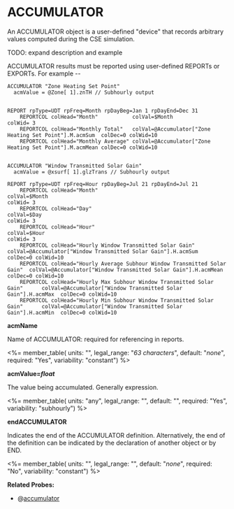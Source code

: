 # ACCUMULATOR

An ACCUMULATOR object is a user-defined "device" that records arbitrary values computed during the CSE simulation.

TODO: expand description and example

ACCUMULATOR results must be reported using user-defined REPORTs or EXPORTs.  For example --

    ACCUMULATOR "Zone Heating Set Point"
      acmValue = @Zone[ 1].znTH // Subhourly output


    REPORT rpType=UDT rpFreq=Month rpDayBeg=Jan 1 rpDayEnd=Dec 31
        REPORTCOL colHead="Month"           colVal=$Month                                                          colWid= 3
        REPORTCOL colHead="Monthly Total"   colVal=@Accumulator["Zone Heating Set Point"].M.acmSum  colDec=0 colWid=10
        REPORTCOL colHead="Monthly Average" colVal=@Accumulator["Zone Heating Set Point"].M.acmMean colDec=0 colWid=10
    

    ACCUMULATOR "Window Transmitted Solar Gain" 
      acmValue = @xsurf[ 1].glzTrans // Subhourly output

    REPORT rpType=UDT rpFreq=Hour rpDayBeg=Jul 21 rpDayEnd=Jul 21
        REPORTCOL colHead="Month"                                                 colVal=$Month                                                          colWid= 3
        REPORTCOL colHead="Day"                                                   colVal=$Day                                                            colWid= 3
        REPORTCOL colHead="Hour"                                                  colVal=$Hour                                                           colWid= 3
        REPORTCOL colHead="Hourly Window Transmitted Solar Gain"                  colVal=@Accumulator["Window Transmitted Solar Gain"].H.acmSum  colDec=0 colWid=10
        REPORTCOL colHead="Hourly Average Subhour Window Transmitted Solar Gain"  colVal=@Accumulator["Window Transmitted Solar Gain"].H.acmMean colDec=0 colWid=10
        REPORTCOL colHead="Hourly Max Subhour Window Transmitted Solar Gain"      colVal=@Accumulator["Window Transmitted Solar Gain"].H.acmMax  colDec=0 colWid=10
        REPORTCOL colHead="Hourly Min Subhour Window Transmitted Solar Gain"      colVal=@Accumulator["Window Transmitted Solar Gain"].H.acmMin  colDec=0 colWid=10

**acmName**

Name of ACCUMULATOR: required for referencing in reports.

<%= member_table(
  units: "",
  legal_range: "*63 characters*",
  default: "*none*",
  required: "Yes",
  variability: "constant") %>

**acmValue=*float***

The value being accumulated.  Generally expression.

<%= member_table(
  units: "any",
  legal_range: "",
  default: "",
  required: "Yes",
  variability: "subhourly") %>


**endACCUMULATOR**

Indicates the end of the ACCUMULATOR definition. Alternatively, the end of the definition can be indicated by the declaration of another object or by END.

<%= member_table(
  units: "",
  legal_range: "",
  default: "*none*",
  required: "No",
  variability: "constant") %>

**Related Probes:**

- @[accumulator](#p_accumulator)